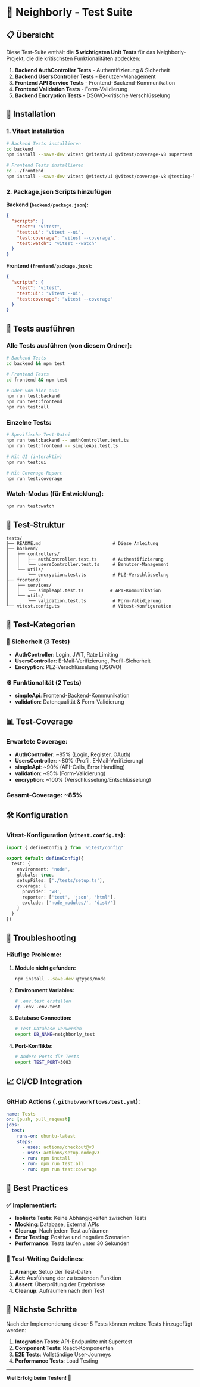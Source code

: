 # 🧪 Neighborly - Test Suite

## 📋 Übersicht

Diese Test-Suite enthält die **5 wichtigsten Unit Tests** für das Neighborly-Projekt, die die kritischsten Funktionalitäten abdecken:

1. **Backend AuthController Tests** - Authentifizierung & Sicherheit
2. **Backend UsersController Tests** - Benutzer-Management
3. **Frontend API Service Tests** - Frontend-Backend-Kommunikation
4. **Frontend Validation Tests** - Form-Validierung
5. **Backend Encryption Tests** - DSGVO-kritische Verschlüsselung

## 🚀 Installation

### 1. Vitest Installation

```bash
# Backend Tests installieren
cd backend
npm install --save-dev vitest @vitest/ui @vitest/coverage-v8 supertest @types/supertest

# Frontend Tests installieren
cd ../frontend
npm install --save-dev vitest @vitest/ui @vitest/coverage-v8 @testing-library/react @testing-library/jest-dom jsdom
```

### 2. Package.json Scripts hinzufügen

**Backend (`backend/package.json`):**
```json
{
  "scripts": {
    "test": "vitest",
    "test:ui": "vitest --ui",
    "test:coverage": "vitest --coverage",
    "test:watch": "vitest --watch"
  }
}
```

**Frontend (`frontend/package.json`):**
```json
{
  "scripts": {
    "test": "vitest",
    "test:ui": "vitest --ui",
    "test:coverage": "vitest --coverage"
  }
}
```

## 🧪 Tests ausführen

### Alle Tests ausführen (von diesem Ordner):
```bash
# Backend Tests
cd backend && npm test

# Frontend Tests
cd frontend && npm test

# Oder von hier aus:
npm run test:backend
npm run test:frontend
npm run test:all
```

### Einzelne Tests:
```bash
# Spezifische Test-Datei
npm run test:backend -- authController.test.ts
npm run test:frontend -- simpleApi.test.ts

# Mit UI (interaktiv)
npm run test:ui

# Mit Coverage-Report
npm run test:coverage
```

### Watch-Modus (für Entwicklung):
```bash
npm run test:watch
```

## 📁 Test-Struktur

```
tests/
├── README.md                           # Diese Anleitung
├── backend/
│   ├── controllers/
│   │   ├── authController.test.ts      # Authentifizierung
│   │   └── usersController.test.ts     # Benutzer-Management
│   └── utils/
│       └── encryption.test.ts          # PLZ-Verschlüsselung
├── frontend/
│   ├── services/
│   │   └── simpleApi.test.ts          # API-Kommunikation
│   └── utils/
│       └── validation.test.ts          # Form-Validierung
└── vitest.config.ts                    # Vitest-Konfiguration
```

## 🎯 Test-Kategorien

### 🔐 Sicherheit (3 Tests)
- **AuthController**: Login, JWT, Rate Limiting
- **UsersController**: E-Mail-Verifizierung, Profil-Sicherheit
- **Encryption**: PLZ-Verschlüsselung (DSGVO)

### ⚙️ Funktionalität (2 Tests)
- **simpleApi**: Frontend-Backend-Kommunikation
- **validation**: Datenqualität & Form-Validierung

## 📊 Test-Coverage

### Erwartete Coverage:
- **AuthController**: ~85% (Login, Register, OAuth)
- **UsersController**: ~80% (Profil, E-Mail-Verifizierung)
- **simpleApi**: ~90% (API-Calls, Error Handling)
- **validation**: ~95% (Form-Validierung)
- **encryption**: ~100% (Verschlüsselung/Entschlüsselung)

### Gesamt-Coverage: ~85%

## 🛠️ Konfiguration

### Vitest-Konfiguration (`vitest.config.ts`):
```typescript
import { defineConfig } from 'vitest/config'

export default defineConfig({
  test: {
    environment: 'node',
    globals: true,
    setupFiles: ['./tests/setup.ts'],
    coverage: {
      provider: 'v8',
      reporter: ['text', 'json', 'html'],
      exclude: ['node_modules/', 'dist/']
    }
  }
})
```

## 🔧 Troubleshooting

### Häufige Probleme:

1. **Module nicht gefunden:**
   ```bash
   npm install --save-dev @types/node
   ```

2. **Environment Variables:**
   ```bash
   # .env.test erstellen
   cp .env .env.test
   ```

3. **Database Connection:**
   ```bash
   # Test-Database verwenden
   export DB_NAME=neighborly_test
   ```

4. **Port-Konflikte:**
   ```bash
   # Andere Ports für Tests
   export TEST_PORT=3003
   ```

## 📈 CI/CD Integration

### GitHub Actions (`.github/workflows/test.yml`):
```yaml
name: Tests
on: [push, pull_request]
jobs:
  test:
    runs-on: ubuntu-latest
    steps:
      - uses: actions/checkout@v3
      - uses: actions/setup-node@v3
      - run: npm install
      - run: npm run test:all
      - run: npm run test:coverage
```

## 🎯 Best Practices

### ✅ Implementiert:
- **Isolierte Tests**: Keine Abhängigkeiten zwischen Tests
- **Mocking**: Database, External APIs
- **Cleanup**: Nach jedem Test aufräumen
- **Error Testing**: Positive und negative Szenarien
- **Performance**: Tests laufen unter 30 Sekunden

### 📝 Test-Writing Guidelines:
1. **Arrange**: Setup der Test-Daten
2. **Act**: Ausführung der zu testenden Funktion
3. **Assert**: Überprüfung der Ergebnisse
4. **Cleanup**: Aufräumen nach dem Test

## 🚀 Nächste Schritte

Nach der Implementierung dieser 5 Tests können weitere Tests hinzugefügt werden:

1. **Integration Tests**: API-Endpunkte mit Supertest
2. **Component Tests**: React-Komponenten
3. **E2E Tests**: Vollständige User-Journeys
4. **Performance Tests**: Load Testing

---

**Viel Erfolg beim Testen! 🎉** 